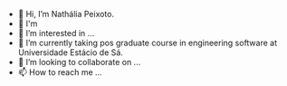 - 👋 Hi, I’m Nathália Peixoto.
- 👀 I'm
- 👀 I’m interested in ...
- 🌱 I’m currently taking pos graduate course in engineering software at Universidade Estácio de Sá.
- 💞️ I’m looking to collaborate on ...
- 📫 How to reach me ...

<!---
NathaliaMMPeixoto/NathaliaMMPeixoto is a ✨ special ✨ repository because its `README.md` (this file) appears on your GitHub profile.
You can click the Preview link to take a look at your changes.
--->
